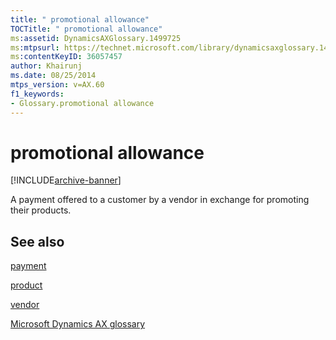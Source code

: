 ```yaml
---
title: " promotional allowance"
TOCTitle: " promotional allowance"
ms:assetid: DynamicsAXGlossary.1499725
ms:mtpsurl: https://technet.microsoft.com/library/dynamicsaxglossary.1499725(v=AX.60)
ms:contentKeyID: 36057457
author: Khairunj
ms.date: 08/25/2014
mtps_version: v=AX.60
f1_keywords:
- Glossary.promotional allowance
---
```


# promotional allowance


[!INCLUDE[archive-banner](includes/archive-banner.md)]

A payment offered to a customer by a vendor in exchange for promoting their products.

## See also

[payment](payment.md)

[product](product.md)

[vendor](vendor.md)

[Microsoft Dynamics AX glossary](glossary/microsoft-dynamics-ax-glossary.md)

  


